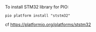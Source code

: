 To install STM32 library for PIO:
```
pio platform install "ststm32"
```
cf https://platformio.org/platforms/ststm32
